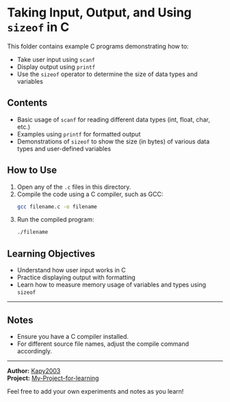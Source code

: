 # Taking Input, Output, and Using `sizeof` in C

This folder contains example C programs demonstrating how to:

- Take user input using `scanf`
- Display output using `printf`
- Use the `sizeof` operator to determine the size of data types and variables

## Contents

- Basic usage of `scanf` for reading different data types (int, float, char, etc.)
- Examples using `printf` for formatted output
- Demonstrations of `sizeof` to show the size (in bytes) of various data types and user-defined variables

## How to Use

1. Open any of the `.c` files in this directory.
2. Compile the code using a C compiler, such as GCC:
   ```bash
   gcc filename.c -o filename
   ```
3. Run the compiled program:
   ```bash
   ./filename
   ```

## Learning Objectives

- Understand how user input works in C
- Practice displaying output with formatting
- Learn how to measure memory usage of variables and types using `sizeof`

---

## Notes

- Ensure you have a C compiler installed.
- For different source file names, adjust the compile command accordingly.

---

**Author:** [Kapy2003](https://github.com/Kapy2003)  
**Project:** [My-Project-for-learning](https://github.com/Kapy2003/My-Project-for-learning)

Feel free to add your own experiments and notes as you learn!